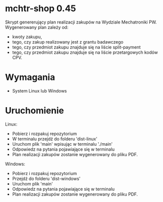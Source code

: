 # mchtr-shop 0.45

Skrypt genererujący plan realizacji zakupów na Wydziale Mechatroniki PW.
Wygenerowany plan zależy od:
- kwoty zakupu,
- tego, czy zakup realizowany jest z grantu badawczego
- tego, czy przedmiot zakupu znajduje się na liście split-payment
- tego, czy przedmiot zakupu znajduje się na liście przetargowych kodów CPV.

# Wymagania

- System Linux lub Windows

# Uruchomienie

Linux:
- Pobierz i rozpakuj repozytorium
- W terminalu przejdź do folderu 'dist-linux'
- Uruchom plik 'main' wpisując w terminalu './main'
- Odpowiedz na pytania pojawiające się w terminalu
- Plan realizacji zakupów zostanie wygenerowany do pliku PDF.

Windows:
- Pobierz i rozpakuj repozytorium
- Przejdź do folderu 'dist-windows'
- Uruchom plik 'main'
- Odpowiedz na pytania pojawiające się w terminalu
- Plan realizacji zakupów zostanie wygenerowany do pliku PDF.

